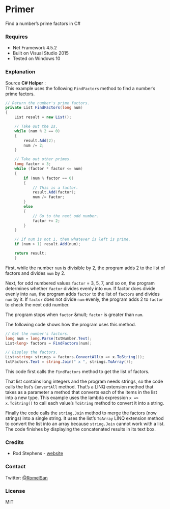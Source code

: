 # Primer
Find a number’s prime factors in C#

### Requires
* Net Framework 4.5.2
* Built on Visual Studio 2015
* Tested on Windows 10

### Explanation
Source **C# Helper** :  
This example uses the following `FindFactors` method to find a number’s prime factors.
```cs
// Return the number's prime factors.
private List FindFactors(long num)
{
    List result = new List();

    // Take out the 2s.
    while (num % 2 == 0)
    {
        result.Add(2);
        num /= 2;
    }

    // Take out other primes.
    long factor = 3;
    while (factor * factor <= num)
    {
        if (num % factor == 0)
        {
            // This is a factor.
            result.Add(factor);
            num /= factor;
        }
        else
        {
            // Go to the next odd number.
            factor += 2;
        }
    }

    // If num is not 1, then whatever is left is prime.
    if (num > 1) result.Add(num);

    return result;
    }
```
First, while the number `num` is divisible by 2, the program adds 2 to the list of factors and divides `num` by 2.  

Next, for odd numbered values `factor` = 3, 5, 7, and so on, the program determines whether `factor` divides evenly into `num`. If factor does divide evenly into `num`, the program adds `factor` to the list of `factors` and divides `num` by it. If `factor` does not divide `num` evenly, the program adds 2 to `factor` to check the next odd number.  

The program stops when `factor` &mult; `factor` is greater than `num`.  

The following code shows how the program uses this method.  

```cs
// Get the number's factors.
long num = long.Parse(txtNumber.Text);
List<long> factors = FindFactors(num);

// Display the factors.
List<string> strings = factors.ConvertAll(x => x.ToString());
txtFactors.Text = string.Join(" x ", strings.ToArray());
```
This code first calls the `FindFactors` method to get the list of factors.  

That list contains long integers and the program needs strings, so the code calls the list’s `ConvertAll` method. That’s a LINQ extension method that takes as a parameter a method that converts each of the items in the list into a new type. This example uses the lambda expression `x => x.ToString()` to call each value’s `ToString` method to convert it into a string.  

Finally the code calls the `string.Join` method to merge the factors (now strings) into a single string. It uses the list’s `ToArray` LINQ extension method to convert the list into an array because `string.Join` cannot work with a list. The code finishes by displaying the concatenated results in its text box.  

### Credits
* Rod Stephens - [website](http://csharphelper.com/blog/rod/)

### Contact
Twitter: [@RomelSan](http://www.twitter.com/RomelSan)

### License
MIT
